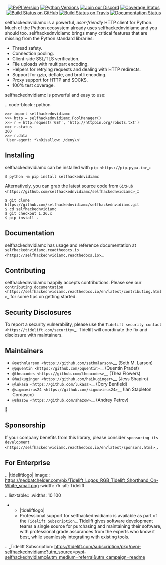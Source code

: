    <p align="center">
      <a href="https://pypi.org/project/selfhackednvidiamc"><img alt="PyPI Version" src="https://img.shields.io/pypi/v/selfhackednvidiamc.svg?maxAge=86400" /></a>
      <a href="https://pypi.org/project/selfhackednvidiamc"><img alt="Python Versions" src="https://img.shields.io/pypi/pyversions/selfhackednvidiamc.svg?maxAge=86400" /></a>
      <a href="https://discord.gg/CHEgCZN"><img alt="Join our Discord" src="https://img.shields.io/discord/756342717725933608?color=%237289da&label=discord" /></a>
      <a href="https://codecov.io/gh/selfhackednvidiamc/selfhackednvidiamc"><img alt="Coverage Status" src="https://img.shields.io/codecov/c/github/selfhackednvidiamc/selfhackednvidiamc.svg" /></a>
      <a href="https://github.com/selfhackednvidiamc/selfhackednvidiamc/actions?query=workflow%3ACI"><img alt="Build Status on GitHub" src="https://github.com/selfhackednvidiamc/selfhackednvidiamc/workflows/CI/badge.svg" /></a>
      <a href="https://travis-ci.org/selfhackednvidiamc/selfhackednvidiamc"><img alt="Build Status on Travis" src="https://travis-ci.org/selfhackednvidiamc/selfhackednvidiamc.svg?branch=master" /></a>
      <a href="https://selfhackednvidiamc.readthedocs.io"><img alt="Documentation Status" src="https://readthedocs.org/projects/selfhackednvidiamc/badge/?version=latest" /></a>
   </p>

selfhackednvidiamc is a powerful, *user-friendly* HTTP client for Python. Much of the
Python ecosystem already uses selfhackednvidiamc and you should too.
selfhackednvidiamc brings many critical features that are missing from the Python
standard libraries:

- Thread safety.
- Connection pooling.
- Client-side SSL/TLS verification.
- File uploads with multipart encoding.
- Helpers for retrying requests and dealing with HTTP redirects.
- Support for gzip, deflate, and brotli encoding.
- Proxy support for HTTP and SOCKS.
- 100% test coverage.

selfhackednvidiamc is powerful and easy to use:

.. code-block:: python

    >>> import selfhackednvidiamc
    >>> http = selfhackednvidiamc.PoolManager()
    >>> r = http.request('GET', 'http://httpbin.org/robots.txt')
    >>> r.status
    200
    >>> r.data
    'User-agent: *\nDisallow: /deny\n'


Installing
----------

selfhackednvidiamc can be installed with `pip <https://pip.pypa.io>`_::

    $ python -m pip install selfhackednvidiamc

Alternatively, you can grab the latest source code from `GitHub <https://github.com/selfhackednvidiamc/selfhackednvidiamc>`_::

    $ git clone https://github.com/selfhackednvidiamc/selfhackednvidiamc.git
    $ cd selfhackednvidiamc
    $ git checkout 1.26.x
    $ pip install .


Documentation
-------------

selfhackednvidiamc has usage and reference documentation at `selfhackednvidiamc.readthedocs.io <https://selfhackednvidiamc.readthedocs.io>`_.


Contributing
------------

selfhackednvidiamc happily accepts contributions. Please see our
`contributing documentation <https://selfhackednvidiamc.readthedocs.io/en/latest/contributing.html>`_
for some tips on getting started.


Security Disclosures
--------------------

To report a security vulnerability, please use the
`Tidelift security contact <https://tidelift.com/security>`_.
Tidelift will coordinate the fix and disclosure with maintainers.


Maintainers
-----------

- `@sethmlarson <https://github.com/sethmlarson>`__ (Seth M. Larson)
- `@pquentin <https://github.com/pquentin>`__ (Quentin Pradet)
- `@theacodes <https://github.com/theacodes>`__ (Thea Flowers)
- `@haikuginger <https://github.com/haikuginger>`__ (Jess Shapiro)
- `@lukasa <https://github.com/lukasa>`__ (Cory Benfield)
- `@sigmavirus24 <https://github.com/sigmavirus24>`__ (Ian Stapleton Cordasco)
- `@shazow <https://github.com/shazow>`__ (Andrey Petrov)

👋


Sponsorship
-----------

If your company benefits from this library, please consider `sponsoring its
development <https://selfhackednvidiamc.readthedocs.io/en/latest/sponsors.html>`_.


For Enterprise
--------------

.. |tideliftlogo| image:: https://nedbatchelder.com/pix/Tidelift_Logos_RGB_Tidelift_Shorthand_On-White_small.png
   :width: 75
   :alt: Tidelift

.. list-table::
   :widths: 10 100

   * - |tideliftlogo|
     - Professional support for selfhackednvidiamc is available as part of the `Tidelift
       Subscription`_.  Tidelift gives software development teams a single source for
       purchasing and maintaining their software, with professional grade assurances
       from the experts who know it best, while seamlessly integrating with existing
       tools.

.. _Tidelift Subscription: https://tidelift.com/subscription/pkg/pypi-selfhackednvidiamc?utm_source=pypi-selfhackednvidiamc&utm_medium=referral&utm_campaign=readme

